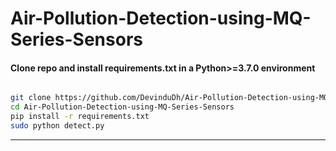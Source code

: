 # Air-Pollution-Detection-using-MQ-Series-Sensors
 
#### Clone repo and install requirements.txt in a Python>=3.7.0 environment

``` bash

git clone https://github.com/DevinduDh/Air-Pollution-Detection-using-MQ-Series-Sensors.git
cd Air-Pollution-Detection-using-MQ-Series-Sensors
pip install -r requirements.txt  
sudo python detect.py

```

---
